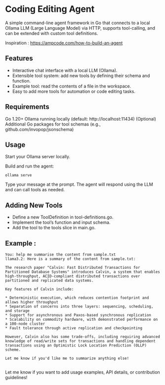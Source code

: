 # Coding Editing Agent

A simple command-line agent framework in Go that connects to a local Ollama LLM (Large Language Model) via HTTP, supports tool-calling, and can be extended with custom tool definitions.

Inspiration : https://ampcode.com/how-to-build-an-agent

## Features

- Interactive chat interface with a local LLM (Ollama).
- Extensible tool system: add new tools by defining their schema and function.
- Example tool: read the contents of a file in the workspace.
- Easy to add more tools for automation or code editing tasks.



## Requirements

Go 1.20+
Ollama running locally (default: http://localhost:11434)
(Optional) Additional Go packages for tool schemas (e.g., github.com/invopop/jsonschema)


## Usage

Start your Ollama server locally.

Build and run the agent:

```
ollama serve
``` 

Type your message at the prompt. The agent will respond using the LLM and can call tools as needed.


## Adding New Tools

- Define a new ToolDefinition in tool-definitions.go.
- Implement the tool’s function and input schema.
- Add the tool to the tools slice in main.go.

## Example : 

```
You: help me summarise the content from sample.txt
llama3.2: Here is a summary of the content from sample.txt:

The research paper "Calvin: Fast Distributed Transactions for Partitioned Database Systems" introduces Calvin, a system that enables high-throughput, ACID-compliant distributed transactions over partitioned and replicated data systems.

Key features of Calvin include:

* Deterministic execution, which reduces contention footprint and allows higher throughput
* Separation of concerns into three layers: sequencing, scheduling, and storage
* Support for asynchronous and Paxos-based synchronous replication
* Scalability on commodity hardware, with demonstrated performance on a 100-node cluster
* Fault tolerance through active replication and checkpointing

However, Calvin also has some trade-offs, including requiring advanced knowledge of read/write sets for transactions and handling dependent transactions using an Optimistic Lock Location Prediction (OLLP) scheme.

Let me know if you'd like me to summarize anything else!
```


##

Let me know if you want to add usage examples, API details, or contribution guidelines!